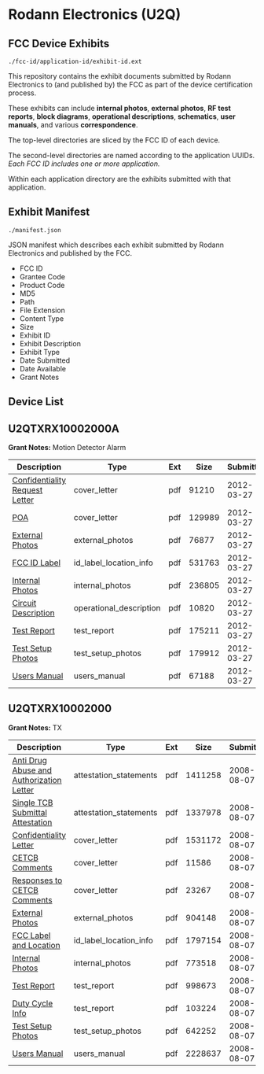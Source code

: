 # Rodann Electronics (U2Q)
## FCC Device Exhibits

```
./fcc-id/application-id/exhibit-id.ext
```

This repository contains the exhibit documents submitted by Rodann Electronics to (and published by) the FCC as part of the device certification process.

These exhibits can include **internal photos**, **external photos**, **RF test reports**, **block diagrams**, **operational descriptions**, **schematics**, **user manuals**, and various **correspondence**.

The top-level directories are sliced by the FCC ID of each device.

The second-level directories are named according to the application UUIDs. *Each FCC ID includes one or more application.*

Within each application directory are the exhibits submitted with that application. 

## Exhibit Manifest

```
./manifest.json
```

JSON manifest which describes each exhibit submitted by Rodann Electronics and published by the FCC.

- FCC ID
- Grantee Code
- Product Code
- MD5
- Path
- File Extension
- Content Type
- Size
- Exhibit ID
- Exhibit Description
- Exhibit Type
- Date Submitted
- Date Available
- Grant Notes

## Device List
## U2QTXRX10002000A
**Grant Notes:** Motion Detector Alarm

| Description | Type | Ext | Size | Submitted | Available |
| ----------- | ---- | --- | ---- | --------- | --------- |
| [Confidentiality Request Letter](U2QTXRX10002000A/07bbeeff355b50b60dda55f33dd68ea4/1663855.pdf) | cover_letter | pdf | 91210 | 2012-03-27 | 2012-03-27 |
| [POA](U2QTXRX10002000A/07bbeeff355b50b60dda55f33dd68ea4/1663865.pdf) | cover_letter | pdf | 129989 | 2012-03-27 | 2012-03-27 |
| [External Photos](U2QTXRX10002000A/07bbeeff355b50b60dda55f33dd68ea4/1663857.pdf) | external_photos | pdf | 76877 | 2012-03-27 | 2012-03-27 |
| [FCC ID Label](U2QTXRX10002000A/07bbeeff355b50b60dda55f33dd68ea4/1663858.pdf) | id_label_location_info | pdf | 531763 | 2012-03-27 | 2012-03-27 |
| [Internal Photos](U2QTXRX10002000A/07bbeeff355b50b60dda55f33dd68ea4/1663859.pdf) | internal_photos | pdf | 236805 | 2012-03-27 | 2012-03-27 |
| [Circuit Description](U2QTXRX10002000A/07bbeeff355b50b60dda55f33dd68ea4/1663860.pdf) | operational_description | pdf | 10820 | 2012-03-27 | 2012-03-27 |
| [Test Report](U2QTXRX10002000A/07bbeeff355b50b60dda55f33dd68ea4/1663862.pdf) | test_report | pdf | 175211 | 2012-03-27 | 2012-03-27 |
| [Test Setup Photos](U2QTXRX10002000A/07bbeeff355b50b60dda55f33dd68ea4/1663863.pdf) | test_setup_photos | pdf | 179912 | 2012-03-27 | 2012-03-27 |
| [Users Manual](U2QTXRX10002000A/07bbeeff355b50b60dda55f33dd68ea4/1663864.pdf) | users_manual | pdf | 67188 | 2012-03-27 | 2012-03-27 |
## U2QTXRX10002000
**Grant Notes:** TX

| Description | Type | Ext | Size | Submitted | Available |
| ----------- | ---- | --- | ---- | --------- | --------- |
| [Anti Drug Abuse and Authorization Letter](U2QTXRX10002000/36e5470fd47e1f7a96e1d91bb57c17cf/982149.pdf) | attestation_statements | pdf | 1411258 | 2008-08-07 | 2008-08-07 |
| [Single TCB Submittal Attestation](U2QTXRX10002000/36e5470fd47e1f7a96e1d91bb57c17cf/982150.pdf) | attestation_statements | pdf | 1337978 | 2008-08-07 | 2008-08-07 |
| [Confidentiality Letter](U2QTXRX10002000/36e5470fd47e1f7a96e1d91bb57c17cf/982145.pdf) | cover_letter | pdf | 1531172 | 2008-08-07 | 2008-08-07 |
| [CETCB Comments](U2QTXRX10002000/36e5470fd47e1f7a96e1d91bb57c17cf/982146.pdf) | cover_letter | pdf | 11586 | 2008-08-07 | 2008-08-07 |
| [Responses to CETCB Comments](U2QTXRX10002000/36e5470fd47e1f7a96e1d91bb57c17cf/982147.pdf) | cover_letter | pdf | 23267 | 2008-08-07 | 2008-08-07 |
| [External Photos](U2QTXRX10002000/36e5470fd47e1f7a96e1d91bb57c17cf/982144.pdf) | external_photos | pdf | 904148 | 2008-08-07 | 2008-08-07 |
| [FCC Label and Location](U2QTXRX10002000/36e5470fd47e1f7a96e1d91bb57c17cf/982143.pdf) | id_label_location_info | pdf | 1797154 | 2008-08-07 | 2008-08-07 |
| [Internal Photos](U2QTXRX10002000/36e5470fd47e1f7a96e1d91bb57c17cf/982142.pdf) | internal_photos | pdf | 773518 | 2008-08-07 | 2008-08-07 |
| [Test Report](U2QTXRX10002000/36e5470fd47e1f7a96e1d91bb57c17cf/982138.pdf) | test_report | pdf | 998673 | 2008-08-07 | 2008-08-07 |
| [Duty Cycle Info](U2QTXRX10002000/36e5470fd47e1f7a96e1d91bb57c17cf/982139.pdf) | test_report | pdf | 103224 | 2008-08-07 | 2008-08-07 |
| [Test Setup Photos](U2QTXRX10002000/36e5470fd47e1f7a96e1d91bb57c17cf/982137.pdf) | test_setup_photos | pdf | 642252 | 2008-08-07 | 2008-08-07 |
| [Users Manual](U2QTXRX10002000/36e5470fd47e1f7a96e1d91bb57c17cf/982136.pdf) | users_manual | pdf | 2228637 | 2008-08-07 | 2008-08-07 |
